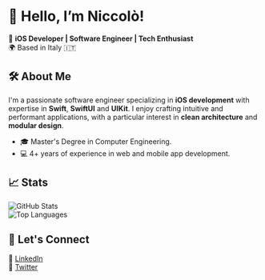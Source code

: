 # 👋 Hello, I’m Niccolò!

<!--
**NicFontana/NicFontana** is a ✨ _special_ ✨ repository because its `README.md` (this file) appears on your GitHub profile.

Here are some ideas to get you started:

- 🔭 I’m currently working on ...
- 🌱 I’m currently learning ...
- 👯 I’m looking to collaborate on ...
- 🤔 I’m looking for help with ...
- 💬 Ask me about ...
- 📫 How to reach me: ...
- 😄 Pronouns: ...
- ⚡ Fun fact: ...
-->

🎯 **iOS Developer | Software Engineer | Tech Enthusiast**  
🌍 Based in Italy :it:

## 🛠️ About Me  

I'm a passionate software engineer specializing in **iOS development** with expertise in **Swift**, **SwiftUI** and **UIKit**. I enjoy crafting intuitive and performant applications, with a particular interest in **clean architecture** and **modular design**.

- 🎓 Master's Degree in Computer Engineering.  
- 💻 4+ years of experience in web and mobile app development.

## 📈 Stats  

![GitHub Stats](https://github-readme-stats.vercel.app/api?username=NicFontana&show_icons=true&theme=radical)  
![Top Languages](https://github-readme-stats.vercel.app/api/top-langs/?username=NicFontana&layout=compact&theme=radical)

## 🤝 Let's Connect  

💼 [LinkedIn](https://www.linkedin.com/in/nicfontana/)  
💬 [Twitter](https://twitter.com/nic_fontana)  
